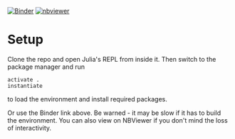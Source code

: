 [![Binder](https://mybinder.org/badge_logo.svg)](https://mybinder.org/v2/gh/Infinite-Improbability/phys417-whitedwarf/HEAD?labpath=white_dwarf.ipynb)
[![nbviewer](https://raw.githubusercontent.com/jupyter/design/master/logos/Badges/nbviewer_badge.svg)](https://nbviewer.org/github/Infinite-Improbability/phys417-whitedwarf/blob/main/white_dwarf.ipynb)

# Setup
Clone the repo and open Julia's REPL from inside it. Then switch to the package manager and run
```
activate .
instantiate
```
to load the environment and install required packages.

Or use the Binder link above. Be warned - it may be slow if it has to build the environment. You can also view on NBViewer if you don't mind the loss of interactivity.
